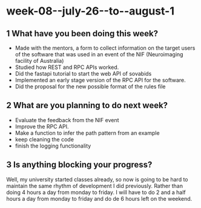 # week-08--july-26--to--august-1

## 1 What have you been doing this week?

- Made with the mentors, a form to collect information on the target users of the software that was used in an event of the NIF (Neuroimaging facility of Australia)
- Studied how REST and RPC APIs worked.
- Did the fastapi tutorial to start the web API of sovabids
- Implemented an early stage version of the RPC API for the software.
- Did the proposal for the new possible format of the rules file

## 2 What are you planning to do next week?

- Evaluate the feedback from the NIF event
- Improve the RPC API.
- Make a function to infer the path pattern from an example
- keep cleaning the code
- finish the logging functionality

## 3 Is anything blocking your progress?

Well, my university started classes already, so now is going to be hard to maintain the same rhythm of development I did previously. Rather than doing 4 hours a day from monday to friday. I will have to do 2 and a half hours a day from monday to friday and do de 6 hours left on the weekend.
